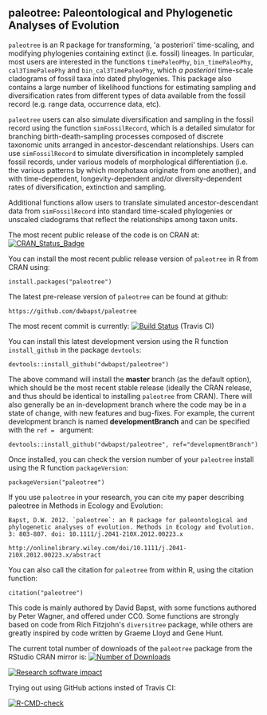 ## paleotree: Paleontological and Phylogenetic Analyses of Evolution

`paleotree` is an R package for transforming, 'a posteriori' time-scaling, and modifying phylogenies containing extinct (i.e. fossil) lineages. In particular, most users are interested in the functions `timePaleoPhy`, `bin_timePaleoPhy`, `cal3TimePaleoPhy` and `bin_cal3TimePaleoPhy`, which *a posteriori* time-scale cladograms of fossil taxa into dated phylogenies. This package also contains a large number of likelihood functions for estimating sampling and diversification rates from different types of data available from the fossil record (e.g. range data, occurrence data, etc). 

`paleotree` users can also simulate diversification and sampling in the fossil record using the function `simFossilRecord`, which is a detailed simulator for branching birth-death-sampling processes composed of discrete taxonomic units arranged in ancestor-descendant relationships. Users can use `simFossilRecord` to simulate diversification in incompletely sampled fossil records, under various models of morphological differentiation (i.e. the various patterns by which morphotaxa originate from one another), and with time-dependent, longevity-dependent and/or diversity-dependent rates of diversification, extinction and sampling. 

Additional functions allow users to translate simulated ancestor-descendant data from `simFossilRecord` into standard time-scaled phylogenies or unscaled cladograms that reflect the relationships among taxon units.

The most recent public release of the code is on CRAN at: [![CRAN_Status_Badge](http://www.r-pkg.org/badges/version/paleotree)](https://cran.r-project.org/package=paleotree)

You can install the most recent public release version of `paleotree` in R from CRAN using:

```
install.packages("paleotree")
```
	
The latest pre-release version of `paleotree` can be found at github:

	https://github.com/dwbapst/paleotree
	
The most recent commit is currently: [![Build Status](https://travis-ci.org/dwbapst/paleotree.svg?branch=master)](https://travis-ci.org/dwbapst/paleotree) (Travis CI)
	
You can install this latest development version using the R function `install_github` in the package `devtools`:

```
devtools::install_github("dwbapst/paleotree")
```
	
The above command will install the **master** branch (as the default option), which should be the most recent stable release (ideally the CRAN release, and thus should be identical to installing `paleotree` from CRAN). There will also generally be an in-development branch where the code may be in a state of change, with new features and bug-fixes. For example, the current development branch is named **developmentBranch** and can be specified with the `ref = ` argument:

```
devtools::install_github("dwbapst/paleotree", ref="developmentBranch")
```	
	
Once installed, you can check the version number of your `paleotree` install using the R function `packageVersion`:

```
packageVersion("paleotree")
```

If you use `paleotree` in your research, you can cite my paper describing paleotree in Methods in Ecology and Evolution:

	Bapst, D.W. 2012. `paleotree`: an R package for paleontological and phylogenetic analyses of evolution. Methods in Ecology and Evolution. 3: 803-807. doi: 10.1111/j.2041-210X.2012.00223.x
	
	http://onlinelibrary.wiley.com/doi/10.1111/j.2041-210X.2012.00223.x/abstract
	
You can also call the citation for `paleotree` from within R, using the citation function:
	
```
citation("paleotree")
```
	
This code is mainly authored by David Bapst, with some functions authored by Peter Wagner, and offered under CC0. Some functions are strongly based on code from Rich Fitzjohn's `diversitree` package, while others are greatly inspired by code written by Graeme Lloyd and Gene Hunt.

The current total number of downloads of the `paleotree` package from the RStudio CRAN mirror is: [![Number of Downloads](http://cranlogs.r-pkg.org/badges/grand-total/paleotree)](https://github.com/metacran/cranlogs.app)

[![Research software impact](http://depsy.org/api/package/cran/paleotree/badge.svg)](http://depsy.org/package/r/paleotree)

Trying out using GitHub actions insted of Travis CI:

[![R-CMD-check](https://github.com/dwbapst/paleotree/workflows/R-CMD-check/badge.svg)](https://github.com/dwbapst/paleotree/actions)
  <!-- badges: end -->

